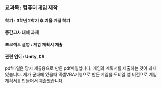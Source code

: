 ### 교과목 : 컴퓨터 게임 제작
#### 학기 : 3학년 2학기 후 겨울 계절 학기
#### 중간고사 대체 과제
#### 프로젝트 설명 : 게임 계획서 제출
#### 관련 언어 : Unity, C# 

pdf파일은 당시 제출용으로 만든 pdf파일입니다. 게임의 계획서를 제출하는 것이 과제였습니다.
제가 군대에 있을때 엑셀VBA기능으로 만든 게임을 모바일 앱 버전으로 게임 계획서를 만들어서 제출했습니다.
